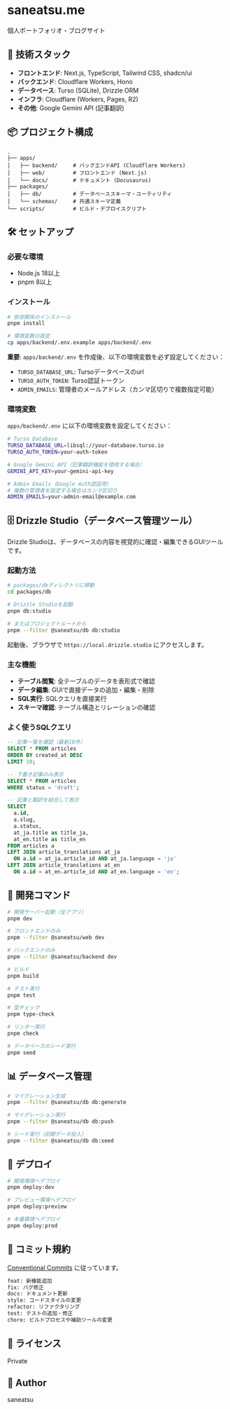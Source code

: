 # saneatsu.me

個人ポートフォリオ・ブログサイト

## 🚀 技術スタック

- **フロントエンド**: Next.js, TypeScript, Tailwind CSS, shadcn/ui
- **バックエンド**: Cloudflare Workers, Hono
- **データベース**: Turso (SQLite), Drizzle ORM
- **インフラ**: Cloudflare (Workers, Pages, R2)
- **その他**: Google Gemini API (記事翻訳)

## 📦 プロジェクト構成

```
.
├── apps/
│   ├── backend/     # バックエンドAPI (Cloudflare Workers)
│   ├── web/         # フロントエンド (Next.js)
│   └── docs/        # ドキュメント (Docusaurus)
├── packages/
│   ├── db/          # データベーススキーマ・ユーティリティ
│   └── schemas/     # 共通スキーマ定義
└── scripts/         # ビルド・デプロイスクリプト
```

## 🛠️ セットアップ

### 必要な環境

- Node.js 18以上
- pnpm 8以上

### インストール

```bash
# 依存関係のインストール
pnpm install

# 環境変数の設定
cp apps/backend/.env.example apps/backend/.env
```

**重要**: `apps/backend/.env` を作成後、以下の環境変数を必ず設定してください：

- `TURSO_DATABASE_URL`: Tursoデータベースのurl
- `TURSO_AUTH_TOKEN`: Turso認証トークン
- `ADMIN_EMAILS`: 管理者のメールアドレス（カンマ区切りで複数指定可能）

### 環境変数

`apps/backend/.env` に以下の環境変数を設定してください：

```bash
# Turso Database
TURSO_DATABASE_URL=libsql://your-database.turso.io
TURSO_AUTH_TOKEN=your-auth-token

# Google Gemini API（記事翻訳機能を使用する場合）
GEMINI_API_KEY=your-gemini-api-key

# Admin Emails（Google Auth認証用）
# 複数の管理者を設定する場合はカンマ区切り
ADMIN_EMAILS=your-admin-email@example.com
```

## 🗄️ Drizzle Studio（データベース管理ツール）

Drizzle Studioは、データベースの内容を視覚的に確認・編集できるGUIツールです。

### 起動方法

```bash
# packages/dbディレクトリに移動
cd packages/db

# Drizzle Studioを起動
pnpm db:studio

# またはプロジェクトルートから
pnpm --filter @saneatsu/db db:studio
```

起動後、ブラウザで `https://local.drizzle.studio` にアクセスします。

### 主な機能

- **テーブル閲覧**: 全テーブルのデータを表形式で確認
- **データ編集**: GUIで直接データの追加・編集・削除
- **SQL実行**: SQLクエリを直接実行
- **スキーマ確認**: テーブル構造とリレーションの確認

### よく使うSQLクエリ

```sql
-- 記事一覧を確認（最新10件）
SELECT * FROM articles 
ORDER BY created_at DESC 
LIMIT 10;

-- 下書き記事のみ表示
SELECT * FROM articles 
WHERE status = 'draft';

-- 記事と翻訳を結合して表示
SELECT 
  a.id,
  a.slug,
  a.status,
  at_ja.title as title_ja,
  at_en.title as title_en
FROM articles a
LEFT JOIN article_translations at_ja 
  ON a.id = at_ja.article_id AND at_ja.language = 'ja'
LEFT JOIN article_translations at_en 
  ON a.id = at_en.article_id AND at_en.language = 'en';
```

## 🏃 開発コマンド

```bash
# 開発サーバー起動（全アプリ）
pnpm dev

# フロントエンドのみ
pnpm --filter @saneatsu/web dev

# バックエンドのみ
pnpm --filter @saneatsu/backend dev

# ビルド
pnpm build

# テスト実行
pnpm test

# 型チェック
pnpm type-check

# リンター実行
pnpm check

# データベースのシード実行
pnpm seed
```

## 📊 データベース管理

```bash
# マイグレーション生成
pnpm --filter @saneatsu/db db:generate

# マイグレーション実行
pnpm --filter @saneatsu/db db:push

# シード実行（初期データ投入）
pnpm --filter @saneatsu/db db:seed
```

## 🚢 デプロイ

```bash
# 開発環境へデプロイ
pnpm deploy:dev

# プレビュー環境へデプロイ
pnpm deploy:preview

# 本番環境へデプロイ
pnpm deploy:prod
```

## 📝 コミット規約

[Conventional Commits](https://www.conventionalcommits.org/ja/v1.0.0/) に従っています。

```bash
feat: 新機能追加
fix: バグ修正
docs: ドキュメント更新
style: コードスタイルの変更
refactor: リファクタリング
test: テストの追加・修正
chore: ビルドプロセスや補助ツールの変更
```

## 📄 ライセンス

Private

## 👤 Author

saneatsu